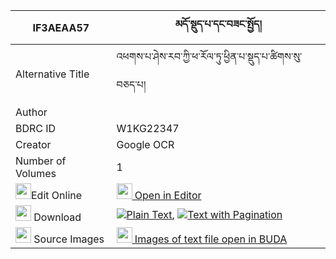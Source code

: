 |IF3AEAA57|མདོ་སྡུད་པ་དང་བཟང་སྤྱོད། 
| --- | --- 
|Alternative Title |འཕགས་པ་ཤེས་རབ་ཀྱི་ཕ་རོལ་ཏུ་ཕྱིན་པ་སྡུད་པ་ཚིགས་སུ་བཅད་པ།
|Author | 
|BDRC ID | W1KG22347
|Creator | Google OCR
|Number of Volumes| 1
|<img width="25" src="https://img.icons8.com/color/25/000000/edit-property.png">Edit Online| [<img width="25" src="https://avatars.githubusercontent.com/u/45091458?s=200&v=4"> Open in Editor](http://editor.openpecha.org/IF3AEAA57)
|<img width="25" src="https://img.icons8.com/fluent/48/000000/download-2.png"/>  Download | [![](https://img.icons8.com/color/20/000000/txt.png)Plain Text](https://github.com/Openpecha/IF3AEAA57/releases/download/v1/do_dupa_dang_zangcho_plain_IF3AEAA57.zip), [![](https://img.icons8.com/color/20/000000/txt.png)Text with Pagination](https://github.com/Openpecha/IF3AEAA57/releases/download/v1/do_dupa_dang_zangcho_pages_IF3AEAA57.zip)
|<img width="25" src="https://img.icons8.com/plasticine/100/000000/pictures-folder.png"/>  Source Images | [<img width="25" src="https://library.bdrc.io/icons/BUDA-small.svg"> Images of text file open in BUDA](https://library.bdrc.io/show/bdr:W1KG22347)